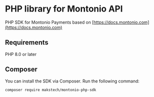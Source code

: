 # PHP library for Montonio API

PHP SDK for Montonio Payments based on [https://docs.montonio.com](https://docs.montonio.com)

## Requirements

PHP 8.0 or later

## Composer

You can install the SDK via Composer. Run the following command:
```shell
composer require makstech/montonio-php-sdk
```
